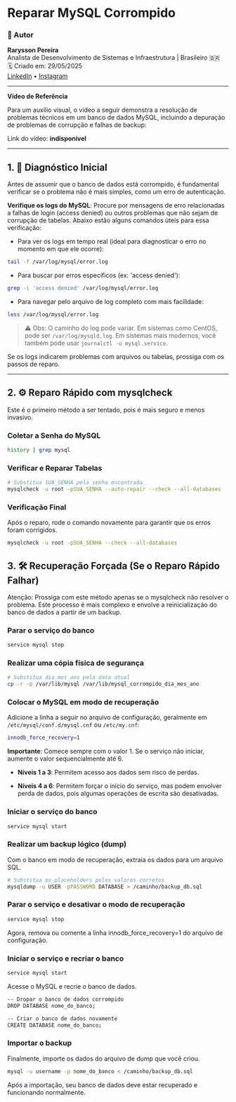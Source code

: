 # Reparar MySQL Corrompido
### 👤 Autor

**Rarysson Pereira**  
Analista de Desenvolvimento de Sistemas e Infraestrutura | Brasileiro 🇧🇷  
🗓️ Criado em: 29/05/2025  
[LinkedIn](https://www.linkedin.com/in/rarysson-pereira?utm_source=share&utm_campaign=share_via&utm_content=profile&utm_medium=android_app) • [Instagram](https://www.instagram.com/raryssonpereira?igsh=MXhhb3N2MW1yNzl3cA==)

---

**Vídeo de Referência**

Para um auxílio visual, o vídeo a seguir demonstra a resolução de problemas técnicos em um banco de dados MySQL, incluindo a depuração de problemas de corrupção e falhas de backup:

Link do vídeo: **indisponível**

---

## 1. 🧠 Diagnóstico Inicial

Antes de assumir que o banco de dados está corrompido, é fundamental verificar se o problema não é mais simples, como um erro de autenticação.

**Verifique os logs do MySQL**: Procure por mensagens de erro relacionadas a falhas de login (access denied) ou outros problemas que não sejam de corrupção de tabelas. Abaixo estão alguns comandos úteis para essa verificação:

- Para ver os logs em tempo real (ideal para diagnosticar o erro no momento em que ele ocorre):
```bash
tail -f /var/log/mysql/error.log
```

- Para buscar por erros específicos (ex: 'access denied'):
```bash
grep -i 'access denied' /var/log/mysql/error.log
```

- Para navegar pelo arquivo de log completo com mais facilidade:
```bash
less /var/log/mysql/error.log
```
> ⚠️ Obs: O caminho do log pode variar. Em sistemas como CentOS, pode ser `/var/log/mysqld.log`. Em sistemas mais modernos, você também pode usar `journalctl -u mysql.service`.

Se os logs indicarem problemas com arquivos ou tabelas, prossiga com os passos de reparo.

---

## 2. ⚙️ Reparo Rápido com mysqlcheck

Este é o primeiro método a ser tentado, pois é mais seguro e menos invasivo.

### Coletar a Senha do MySQL
```bash
history | grep mysql
```

### Verificar e Reparar Tabelas
```bash
# Substitua SUA_SENHA pela senha encontrada
mysqlcheck -u root -pSUA_SENHA --auto-repair --check --all-databases
```

### Verificação Final

Após o reparo, rode o comando novamente para garantir que os erros foram corrigidos.
```bash
mysqlcheck -u root -pSUA_SENHA --check --all-databases
```

## 3. 🛠️ Recuperação Forçada (Se o Reparo Rápido Falhar)

Atenção: Prossiga com este método apenas se o mysqlcheck não resolver o problema. Este processo é mais complexo e envolve a reinicialização do banco de dados a partir de um backup.

### Parar o serviço do banco
```bash
service mysql stop
```

### Realizar uma cópia física de segurança
```bash
# Substitua dia_mes_ano pela data atual
cp -r -p /var/lib/mysql /var/lib/mysql_corrompido_dia_mes_ano
```

### Colocar o MySQL em modo de recuperação

Adicione a linha a seguir no arquivo de configuração, geralmente em `/etc/mysql/conf.d/mysql.cnf` ou `/etc/my.cnf`:
```bash
innodb_force_recovery=1
```

**Importante**: Comece sempre com o valor 1. Se o serviço não iniciar, aumente o valor sequencialmente até 6.

- **Níveis 1 a 3**: Permitem acesso aos dados sem risco de perdas.

- **Níveis 4 a 6**: Permitem forçar o início do serviço, mas podem envolver perda de dados, pois algumas operações de escrita são desativadas.

### Iniciar o serviço do banco
```bash
service mysql start
```

### Realizar um backup lógico (dump)

Com o banco em modo de recuperação, extraia os dados para um arquivo SQL.
```bash
# Substitua os placeholders pelos valores corretos
mysqldump -u USER -pPASSWORD DATABASE > /caminho/backup_db.sql
```

### Parar o serviço e desativar o modo de recuperação
```bash
service mysql stop
```
Agora, remova ou comente a linha innodb_force_recovery=1 do arquivo de configuração.

### Iniciar o serviço e recriar o banco
```bash
service mysql start
```

Acesse o MySQL e recrie o banco de dados.
```bash
-- Dropar o banco de dados corrompido
DROP DATABASE nome_do_banco;

-- Criar o banco de dados novamente
CREATE DATABASE nome_do_banco;
```

### Importar o backup

Finalmente, importe os dados do arquivo de dump que você criou.
```bash
mysql -u username -p nome_do_banco < /caminho/backup_db.sql
```

Após a importação, seu banco de dados deve estar recuperado e funcionando normalmente.

